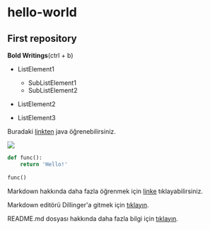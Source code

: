 # hello-world

## First repository

**Bold Writings**(ctrl + b)

- ListElement1
  - SubListElement1
  - SubListElement2
  
- ListElement2
- ListElement3

Buradaki [linkten](https://docs.oracle.com/en/java/) java öğrenebilirsiniz.


![](https://i.pinimg.com/474x/f3/fb/af/f3fbaf711069a40b645634c560d938e3.jpg)


```Python
def func():
    return 'Hello!'
    
func()
```

Markdown hakkında daha fazla öğrenmek için [linke](https://github.com/adam-p/markdown-here/wiki/Markdown-Cheatsheet) tıklayabilirsiniz.

Markdown editörü Dillinger'a gitmek için [tıklayın](https://dillinger.io).

README.md dosyası hakkında daha fazla bilgi için [tıklayın](https://readme.so/tr).
